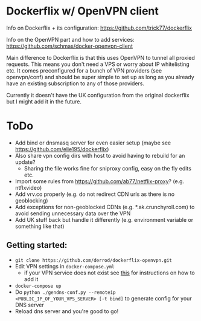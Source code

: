 Dockerflix w/ OpenVPN client
========

Info on Dockerflix + its configuration: https://github.com/trick77/dockerflix

Info on the OpenVPN part and how to add services: https://github.com/schmas/docker-openvpn-client

Main difference to Dockerflix is that this uses OpenVPN to tunnel all proxied requests. This means you don't need a VPS or worry about IP whitelisting etc. It comes preconfigured for a bunch of VPN providers (see openvpn/conf) and should be super simple to set up as long as you already have an existing subscription to any of those providers.

Currently it doesn't have the UK configuration from the original dockerflix but I might add it in the future.

# ToDo
* Add bind or dnsmasq server for even easier setup (maybe see https://github.com/elie195/dockerflix)
* Also share vpn config dirs with host to avoid having to rebuild for an update?
    * Sharing the file works fine for sniproxy config, easy on the fly edits etc.
* Import some rules from https://github.com/ab77/netflix-proxy? (e.g. ntflxvideo)
* Add vrv.co properly (e.g. do not redirect CDN urls as there is no geoblocking)
* Add exceptions for non-geoblocked CDNs (e.g. *.ak.crunchyroll.com) to avoid sending unnecessary data over the VPN
* Add UK stuff back but handle it differently (e.g. environment variable or something like that)

## Getting started:
* `git clone https://github.com/derrod/dockerflix-openvpn.git`
* Edit VPN settings in `docker-compose.yml`
	* if your VPN service does not exist see [this](https://github.com/schmas/docker-openvpn-client#adding-new-providers) for instructions on how to add it
* `docker-compose up`
* Do `python ./gendns-conf.py --remoteip <PUBLIC_IP_OF_YOUR_VPS_SERVER> [-t bind]` to generate config for your DNS server
* Reload dns server and you're good to go!
